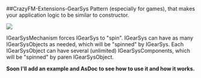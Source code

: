 ##CrazyFM-Extensions-GearSys
Pattern (especially for games), that makes your application logic to be similar to constructor.

![](https://github.com/CrazyFlasher/crazyfm/blob/gh-pages/assets/gears.jpg?raw=true)

IGearSysMechanism forces IGearSys to "spin". IGearSys can have as many IGearSysObjects as needed, which will be "spinned" by IGearSys.
Each IGearSysObject can have several (unlimited) IGearSysComponents, which will be "spinned" by paren IGearSysObject.

**Soon I'll add an example and AsDoc to see how to use it and how it works.**